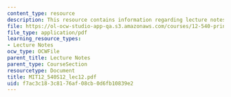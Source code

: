 ```yaml
---
content_type: resource
description: This resource contains information regarding lecture notes.
file: https://ol-ocw-studio-app-qa.s3.amazonaws.com/courses/12-540-principles-of-the-global-positioning-system-spring-2012/f7ac3c183c8176af08cb0d6fb10839e2_MIT12_540S12_lec12.pdf
file_type: application/pdf
learning_resource_types:
- Lecture Notes
ocw_type: OCWFile
parent_title: Lecture Notes
parent_type: CourseSection
resourcetype: Document
title: MIT12_540S12_lec12.pdf
uid: f7ac3c18-3c81-76af-08cb-0d6fb10839e2
---
```

